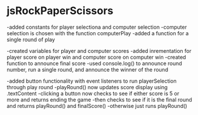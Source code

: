 # jsRockPaperScissors


  -added constants for player selectiona and computer selection
  -computer selection is chosen with the function computerPlay
  -added a function for a single round of play

  -created variables for player and computer scores
  -added inrementation for player score on player win and computer score on computer win
  -created function to announce final score
  -used console.log() to announce round number, run a single round, and announce the winner of the round

  -added button functionality with event listeners to run playerSelection through play round
  -playRound() now updates score display using .textContent
  -clicking a button now checks to see if either score is 5 or more and returns ending the game
    -then checks to see if it is the final round and returns playRound() and finalScore()
    -otherwise just runs playRound()
